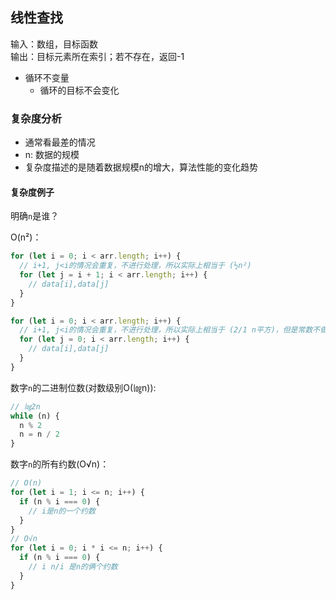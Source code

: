 ## 线性查找

输入：数组，目标函数  
输出：目标元素所在索引；若不存在，返回-1

* 循环不变量
  * 循环的目标不会变化

### 复杂度分析

* 通常看最差的情况
* n: 数据的规模
* 复杂度描述的是随着数据规模n的增大，算法性能的变化趋势

#### 复杂度例子

明确`n`是谁？

O(n²)：

```js
for (let i = 0; i < arr.length; i++) {
  // i+1, j<i的情况会重复，不进行处理，所以实际上相当于 (½n²)
  for (let j = i + 1; i < arr.length; i++) {
    // data[i],data[j]
  }
}
```

```js
for (let i = 0; i < arr.length; i++) {
  // i+1, j<i的情况会重复，不进行处理，所以实际上相当于 (2/1 n平方)，但是常数不做考虑
  for (let j = 0; i < arr.length; i++) {
    // data[i],data[j]
  }
}
```

数字`n`的二进制位数(对数级别O(㏒n)):

```js
// ㏒2n
while (n) {
  n % 2
  n = n / 2
}
```

数字`n`的所有约数(O√n)：

```js
// O(n)
for (let i = 1; i <= n; i++) {
  if (n % i === 0) {
    // i是n的一个约数
  }
}
// O√n
for (let i = 0; i * i <= n; i++) {
  if (n % i === 0) {
    // i n/i 是n的俩个约数
  }
}
```

